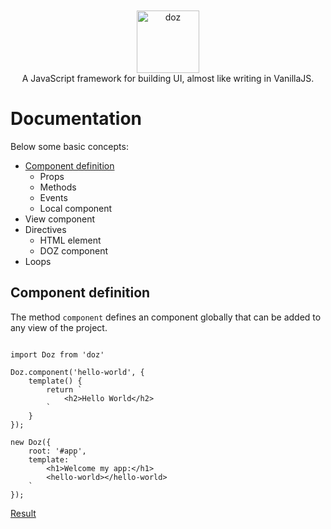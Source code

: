 <div align="center">
<br/><br/>
<img width="100" src="https://raw.githubusercontent.com/dozjs/doz/master/extra/doz.png" title="doz"/>
<br/>
A JavaScript framework for building UI, almost like writing in VanillaJS.
</div>

# Documentation
Below some basic concepts:

- [Component definition](#component-definition)
    - Props
    - Methods
    - Events
    - Local component
- View component
- Directives
    - HTML element
    - DOZ component
- Loops

## Component definition
The method `component` defines an component globally that can be added to any view of the project.

```jvascript

import Doz from 'doz'

Doz.component('hello-world', {
    template() {
        return `
            <h2>Hello World</h2>
        `
    }
});

new Doz({
    root: '#app',
    template: `
        <h1>Welcome my app:</h1>
        <hello-world></hello-world>
    `
});

```

<a href="https://jsfiddle.net/fabioricali/ut18kyy1/" target="_blank">Result</a>